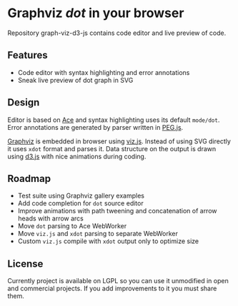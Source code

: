 Graphviz *dot* in your browser
==============================
Repository graph-viz-d3-js contains code editor and live preview of code.

Features
--------
* Code editor with syntax highlighting and error annotations
* Sneak live preview of dot graph in SVG

Design
------
Editor is based on [Ace](https://github.com/ajaxorg/ace) and syntax highlighting uses its default `mode/dot`.
Error annotations are generated by parser written in [PEG.js](https://github.com/dmajda/pegjs).

[Graphviz](http://graphviz.org) is embedded in browser using [viz.js](https://github.com/mdaines/viz.js).
Instead of using SVG directly it uses `xdot` format and parses it. Data structure on the output is drawn using
[d3.js](https://github.com/mbostock/d3) with nice animations during coding.

Roadmap
-------
* Test suite using Graphviz gallery examples
* Add code completion for `dot` source editor
* Improve animations with path tweening and concatenation of arrow heads with arrow arcs
* Move `dot` parsing to Ace WebWorker
* Move `viz.js` and `xdot` parsing to separate WebWorker
* Custom `viz.js` compile with `xdot` output only to optimize size

License
-------
Currently project is available on LGPL so you can use it unmodified in open and commercial projects. If you add improvements
to it you must share them.
